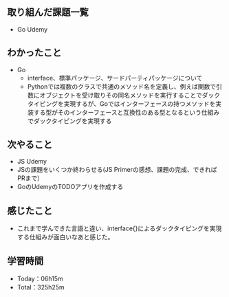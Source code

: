 ## 取り組んだ課題一覧
- Go Udemy

## わかったこと
- Go
  - interface、標準パッケージ、サードパーティパッケージについて
  - Pythonでは複数のクラスで共通のメソッド名を定義し、例えば関数で引数にオブジェクトを受け取りその同名メソッドを実行することでダックタイピングを実現するが、Goではインターフェースの持つメソッドを実装する型がそのインターフェースと互換性のある型となるという仕組みでダックタイピングを実現する
 
## 次やること
- JS Udemy
- JSの課題をいくつか終わらせる(JS Primerの感想、課題の完成、できればPRまで）
- GoのUdemyのTODOアプリを作成する

## 感じたこと
- これまで学んできた言語と違い、interface{}によるダックタイピングを実現する仕組みが面白いなあと感じた。

## 学習時間　
- Today：06h15m
- Total：325h25m
